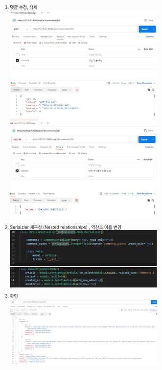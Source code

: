 1. 댓글 수정, 삭제
   ![Alt text](image-1.png)
   ![Alt text](image.png)

2. Serialzier 재구성 (Nested relationships) , 역참조 이름 변경
  ![Alt text](image-2.png)
  ![Alt text](image-3.png)

3. 확인
   ![Alt text](image-4.png)